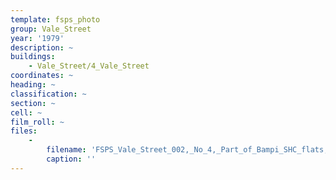 ```yaml
---
template: fsps_photo
group: Vale_Street
year: '1979'
description: ~
buildings:
    - Vale_Street/4_Vale_Street
coordinates: ~
heading: ~
classification: ~
section: ~
cell: ~
film_roll: ~
files:
    -
        filename: 'FSPS_Vale_Street_002,_No_4,_Part_of_Bampi_SHC_flats,_6-5-E,_1979.png'
        caption: ''
---
```

